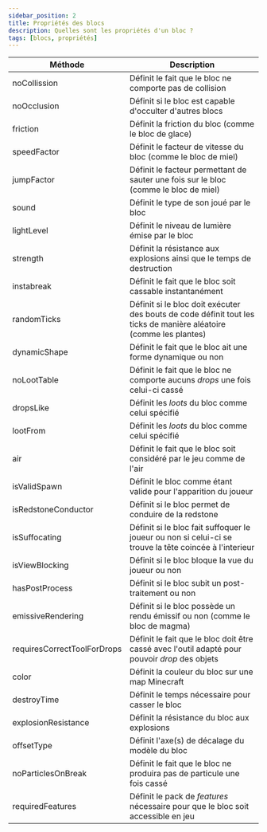 ```yaml
---
sidebar_position: 2
title: Propriétés des blocs
description: Quelles sont les propriétés d'un bloc ?
tags: [blocs, propriétés]
---
```


| Méthode                     | Description                                                                                                        |
|-----------------------------|--------------------------------------------------------------------------------------------------------------------|
| noCollission                | Définit le fait que le bloc ne comporte pas de collision                                                           |
| noOcclusion                 | Définit si le bloc est capable d'occulter d'autres blocs                                                           |
| friction                    | Définit la friction du bloc (comme le bloc de glace)                                                               |
| speedFactor                 | Définit le facteur de vitesse du bloc (comme le bloc de miel)                                                      |
| jumpFactor                  | Définit le facteur permettant de sauter une fois sur le bloc (comme le bloc de miel)                               |
| sound                       | Définit le type de son joué par le bloc                                                                            |
| lightLevel                  | Définit le niveau de lumière émise par le bloc                                                                     |
| strength                    | Définit la résistance aux explosions ainsi que le temps de destruction                                             |
| instabreak                  | Définit le fait que le bloc soit cassable instantanément                                                           |
| randomTicks                 | Définit si le bloc doit exécuter des bouts de code définit tout les ticks de manière aléatoire (comme les plantes) |
| dynamicShape                | Définit le fait que le bloc ait une forme dynamique ou non                                                         |
| noLootTable                 | Définit le fait que le bloc ne comporte aucuns _drops_ une fois celui-ci cassé                                     |
| dropsLike                   | Définit les _loots_ du bloc comme celui spécifié                                                                   |
| lootFrom                    | Définit les _loots_ du bloc comme celui spécifié                                                                   |
| air                         | Définit le fait que le bloc soit considéré par le jeu comme de l'air                                               |
| isValidSpawn                | Définit le bloc comme étant valide pour l'apparition du joueur                                                     |
| isRedstoneConductor         | Définit si le bloc permet de conduire de la redstone                                                               |
| isSuffocating               | Définit si le bloc fait suffoquer le joueur ou non si celui-ci se trouve la tête coincée à l'interieur             |
| isViewBlocking              | Définit si le bloc bloque la vue du joueur ou non                                                                  |
| hasPostProcess              | Définit si le bloc subit un post-traitement ou non                                                                 |
| emissiveRendering           | Définit si le bloc possède un rendu émissif ou non (comme le bloc de magma)                                        |
| requiresCorrectToolForDrops | Définit le fait que le bloc doit être cassé avec l'outil adapté pour pouvoir _drop_ des objets                     |
| color                       | Définit la couleur du bloc sur une map Minecraft                                                                   |
| destroyTime                 | Définit le temps nécessaire pour casser le bloc                                                                    |
| explosionResistance         | Définit la résistance du bloc aux explosions                                                                       |
| offsetType                  | Définit l'axe(s) de décalage du modèle du bloc                                                                     |
| noParticlesOnBreak          | Définit le fait que le bloc ne produira pas de particule une fois cassé                                            |
| requiredFeatures            | Définit le pack de _features_ nécessaire pour que le bloc soit accessible en jeu                                   |